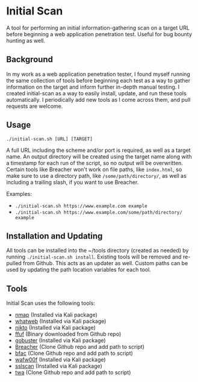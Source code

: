 # Initial Scan

A tool for performing an initial information-gathering scan on a target URL before beginning a web application penetration test. Useful for bug bounty hunting as well.

## Background
In my work as a web application penetration tester, I found myself running the same collection of tools before beginning each test as a way to gather information on the target and inform further in-depth manual testing. I created initial-scan as a way to easily install, update, and run these tools automatically. I periodically add new tools as I come across them, and pull requests are welcome.

## Usage
`./initial-scan.sh [URL] [TARGET]`

A full URL including the scheme and/or port is required, as well as a target name. An output directory will be created using the target name along with a timestamp for each run of the script, so no output will be overwritten.
Certain tools like Breacher won't work on file paths, like `index.html`, so make sure to use a directory path, like `/some/path/directory/`, as well as including a trailing slash, if you want to use Breacher.

Examples: 
* `./initial-scan.sh https://www.example.com example`
* `./initial-scan.sh https://www.example.com/some/path/directory/ example`

## Installation and Updating
All tools can be installed into the ~/tools directory (created as needed) by running `./initial-scan.sh install`. Existing tools will be removed and re-pulled from Github. This acts as an updater as well.
Custom paths can be used by updating the path location variables for each tool.

## Tools
Initial Scan uses the following tools:
* [nmap](https://nmap.org/) (Installed via Kali package)
* [whatweb](https://www.morningstarsecurity.com/research/whatweb) (Installed via Kali package)
* [nikto](https://cirt.net/nikto2) (Installed via Kali package)
* [ffuf](https://github.com/ffuf/ffuf) (Binary downloaded from Github repo)
* [gobuster](https://github.com/OJ/gobuster) (Installed via Kali package)
* [Breacher](https://github.com/s0md3v/Breacher) (Clone Github repo and add path to script)
* [bfac](https://github.com/mazen160/bfac) (Clone Github repo and add path to script)
* [wafw00f](https://github.com/EnableSecurity/wafw00f) (Installed via Kali package)
* [sslscan](https://github.com/rbsec/sslscan/) (Installed via Kali package)
* [twa](https://github.com/trailofbits/twa) (Clone Github repo and add path to script)
